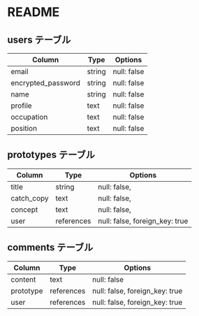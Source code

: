 # README

## users テーブル

| Column             | Type   | Options     |
| ------------------ | ------ | ----------- |
| email              | string | null: false |
| encrypted_password | string | null: false |
| name               | string | null: false |
| profile            | text   | null: false |
| occupation         | text   | null: false |
| position           | text   | null: false |

## prototypes テーブル

| Column | Type       | Options                        |
| ------ | ---------- | ------------------------------ |
| title        | string     | null: false,  |
| catch_copy   | text       | null: false,  |
| concept      | text       | null: false,  |
| user         | references | null: false, foreign_key: true |




## comments テーブル

| Column  | Type       | Options                        |
| -------   | ---------- | ------------------------------ |
| content   | text       | null: false                    |
| prototype | references | null: false, foreign_key: true |
| user      | references | null: false, foreign_key: true |